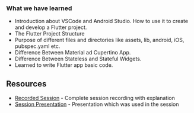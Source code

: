 
### What we have learned

- Introduction about VSCode and Android Studio. How to use it to create and develop a Flutter project.
- The Flutter Project Structure
- Purpose of different files and directories like assets, lib, android, iOS, pubspec.yaml etc.
- Difference Between Material ad Cupertino App.
- Difference Between Stateless and Stateful Widgets.
- Learned to write Flutter app basic code.


## Resources
- [Recorded Session](https://youtu.be/OigmEmF0Iqc) - Complete session recording with explanation
- [Session Presentation](https://drive.google.com/file/d/1NF5CAeEyh2SABPPgNIpY_4TshraENl6I/view?usp=share_link) - Presentation which was used in the session